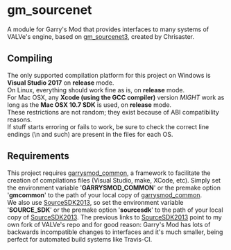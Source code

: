 # gm\_sourcenet

A module for Garry's Mod that provides interfaces to many systems of VALVe's engine, based on [gm\_sourcenet3][1], created by Chrisaster.  

## Compiling

The only supported compilation platform for this project on Windows is **Visual Studio 2017** on **release** mode.  
On Linux, everything should work fine as is, on **release** mode.  
For Mac OSX, any **Xcode (using the GCC compiler)** version *MIGHT* work as long as the **Mac OSX 10.7 SDK** is used, on **release** mode.  
These restrictions are not random; they exist because of ABI compatibility reasons.  
If stuff starts erroring or fails to work, be sure to check the correct line endings (\n and such) are present in the files for each OS.  

## Requirements

This project requires [garrysmod\_common][2], a framework to facilitate the creation of compilations files (Visual Studio, make, XCode, etc). Simply set the environment variable '**GARRYSMOD\_COMMON**' or the premake option '**gmcommon**' to the path of your local copy of [garrysmod\_common][2].  
We also use [SourceSDK2013][3], so set the environment variable '**SOURCE\_SDK**' or the premake option '**sourcesdk**' to the path of your local copy of [SourceSDK2013][3]. The previous links to [SourceSDK2013][3] point to my own fork of VALVe's repo and for good reason: Garry's Mod has lots of backwards incompatible changes to interfaces and it's much smaller, being perfect for automated build systems like Travis-CI.  

  [1]: https://github.com/AlexSwift/GMod13-Modules/tree/master/gm_sourcenet3
  [2]: https://github.com/danielga/garrysmod_common
  [3]: https://github.com/danielga/sourcesdk-minimal
